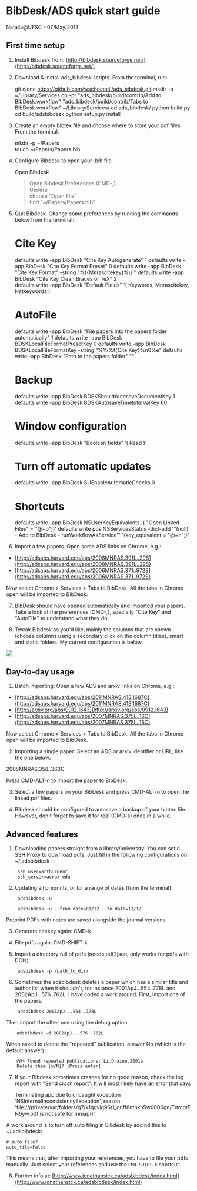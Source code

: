 # BibDesk/ADS quick start guide

Natalia@UFSC - 07/May/2013

## First time setup

1) Install Bibdesk from: [http://bibdesk.sourceforge.net/](http://bibdesk.sourceforge.net/)

2) Download & install ads_bibdesk scripts. From the terminal, run:

      git clone https://github.com/wschoenell/ads_bibdesk.git 
      mkdir -p ~/Library/Services
      cp -pr "ads_bibdesk/build/contrib/Add to BibDesk.workflow" "ads_bibdesk/build/contrib/Tabs to BibDesk.workflow" ~/Library/Services/
      cd ads_bibdesk/
      python build.py
      cd build/adsbibdesk
      python setup.py install

3) Create an empty bibtex file and choose where to store your pdf files. From the terminal:

      mkdir -p ~/Papers  
      touch ~/Papers/Papers.bib

4) Configure Bibdesk to open your .bib file.

   Open Bibdesk  
   > Open Bibdesk Preferences (CMD-,)   
   > General  
   > choose "Open File"   
   > find "~/Papers/Papers.bib"

5) Quit Bibdesk. Change some preferences by running the commands below from the terminal:

      # Cite Key
      defaults write -app BibDesk "Cite Key Autogenerate" 1
      defaults write -app BibDesk "Cite Key Format Preset" 0
      defaults write -app BibDesk "Cite Key Format" -string "%f{Mnrascitekey}%u1"
      defaults write -app BibDesk "Cite Key Clean Braces or TeX" 2     
      defaults write -app BibDesk "Default Fields" '( Keywords, Mnrascitekey, Natkeywords )'
      
      # AutoFile
      defaults write -app BibDesk "File papers into the papers folder automatically" 1
      defaults write -app BibDesk BDSKLocalFileFormatPresetKey 0
      defaults write -app BibDesk BDSKLocalFileFormatKey -string "%Y/%f{Cite Key}%n0%e"
      defaults write -app BibDesk "Path to the papers folder" ""
      
      # Backup
      defaults write -app BibDesk BDSKShouldAutosaveDocumentKey 1
      defaults write -app BibDesk BDSKAutosaveTimeIntervalKey 60

      # Window configuration
      defaults write -app BibDesk "Boolean fields" '( Read )'

      # Turn off automatic updates
      defaults write -app BibDesk SUEnableAutomaticChecks 0

      # Shortcuts
      defaults write -app BibDesk NSUserKeyEquivalents '{ "Open Linked Files" = "@~o";}'
      defaults write pbs NSServicesStatus -dict-add '"(null) - Add to BibDesk - runWorkflowAsService"' '{key_equivalent = "@~n";}'

6) Import a few papers. Open some ADS links on Chrome, e.g.:

* [http://adsabs.harvard.edu/abs/2008MNRAS.391L..29S](http://adsabs.harvard.edu/abs/2008MNRAS.391L..29S)
* [http://adsabs.harvard.edu/abs/2006MNRAS.371..972S](http://adsabs.harvard.edu/abs/2006MNRAS.371..972S)

Now select Chrome > Services > Tabs to BibDesk. All the tabs in Chrome open will be imported to BibDesk.

7) BibDesk should have opened automatically and imported your papers. Take a look at the preferences (CMD-,), specially "Cite Key" and "AutoFile" to understand what they do.

8) Tweak Bibdesk as you'd like, mainly the columns that are shown (choose columns using a secondary click on the column titles), smart and static folders. My current configuration is below.

![](./bibdesk_columns_nat.png)


## Day-to-day usage

1) Batch importing: Open a few ADS and arxiv links on Chrome, e.g.:

* [http://adsabs.harvard.edu/abs/2011MNRAS.413.1687C](http://adsabs.harvard.edu/abs/2011MNRAS.413.1687C)
* [http://arxiv.org/abs/0912.1643](http://arxiv.org/abs/0912.1643)
* [http://adsabs.harvard.edu/abs/2007MNRAS.375L..16C](http://adsabs.harvard.edu/abs/2007MNRAS.375L..16C)

Now select Chrome > Services > Tabs to BibDesk. All the tabs in Chrome open will be imported to BibDesk.

2) Importing a single paper: Select an ADS or arxiv identifier or URL, like the one below:

2005MNRAS.358..363C

Press CMD-ALT-n to import the paper to BibDesk.

3) Select a few papers on your BibDesk and press CMD-ALT-o to open the linked pdf files.

4) Bibdesk should be configured to autosave a backup of your bibtex file. However, don't forget to save it for real (CMD-s) once in a while.


## Advanced features

1) Downloading papers straight from a library/university: You can set a SSH Proxy to download pdfs. Just fill in the following configurations on ~/.adsbibdesk

        ssh_user=arthurdent
        ssh_server=acrux.edu

2) Updating all preprints, or for a range of dates (from the terminal):

        adsbibdesk -u

        adsbibdesk -u --from_date=01/12 --to_date=12/12

Preprint PDFs with notes are saved alongside the journal versions.

3) Generate citekey again: CMD-k

4) File pdfs again: CMD-SHIFT-k

5) Import a directory full of pdfs (needs pdf2json; only works for pdfs with DOIs):

        adsbibdesk -p /path_to_dir/

6) Sometimes the adsbibdesk deletes a paper which has a similar title
and author list when it shouldn't, for instance 2001ApJ...554..778L and
2002ApJ...576..762L. I have coded a work around. First, import one of the papers:

        adsbibdesk 2001ApJ...554..778L

Then import the other one using the debug option:

        adsbibdesk -d 2002ApJ...576..762L

When asked to delete the "repeated" publication, answer No (which is the
default answer):

        @@> Found repeated publications: Li.Draine.2001a
        Delete them [y/N]? [Press enter]

7) If your Bibdesk sometimes crashes for no good reason, check the log
report with "Send crash report". It will most likely have an error that
says

    Terminating app due to uncaught exception 'NSInternalInconsistencyException', reason: 'file:///private/var/folders/q7/k1qqvlg96t1_qnff8ntnkh5w0000gn/T/tmptFN6yw.pdf is not safe for mmap()’.

A work around is to turn off auto filing in Bibdesk by addind this to
~/.adsbibdesk: 

    # auto file?
    auto_file=False

This means that, after importing your references, you have to file your
pdfs manually. Just select your references and use the `CMD-SHIFT-k`
shortcut.

8) Further info at: [http://www.jonathansick.ca/adsbibdesk/index.html](http://www.jonathansick.ca/adsbibdesk/index.html)



